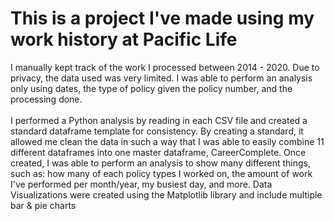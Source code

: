 # This is a project I've made using my work history at Pacific Life
I manually kept track of the work I processed between 2014 - 2020. Due to privacy, the data used was very limited. I was able to perform an analysis only using dates, the type of policy given the policy number, and the processing done.
<br>
<br>
I performed a Python analysis by reading in each CSV file and created a standard dataframe template for consistency. By creating a standard, it allowed me clean the data in such a way that I was able to easily combine 11 different dataframes into one master dataframe, CareerComplete. Once created, I was able to perform an analysis to show many different things, such as: how many of each policy types I worked on, the amount of work I've performed per month/year, my busiest day, and more. Data Visualizations were created using the Matplotlib library and include multiple bar & pie charts
